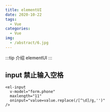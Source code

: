 ```yaml
---
title: elementUI
date: 2020-10-22
tags:
  - Vue
categories:
  - Vue
img:
  - /abstract/6.jpg
---
```


:::tip 介绍
elementUI
:::

<!-- more -->

## input 禁止输入空格

```vue
<el-input
  v-model="form.phone"
  maxlength="11"
  oninput="value=value.replace(/[^\d]/g,'')"
/>
```
